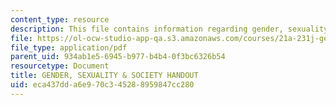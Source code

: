 ```yaml
---
content_type: resource
description: This file contains information regarding gender, sexuality and society.
file: https://ol-ocw-studio-app-qa.s3.amazonaws.com/courses/21a-231j-gender-sexuality-and-society-spring-2006/eca437dda6e970c345288959847cc280_MIT21A_213JS06_6_factors.pdf
file_type: application/pdf
parent_uid: 934ab1e5-6945-b977-b4b4-0f3bc6326b54
resourcetype: Document
title: GENDER, SEXUALITY & SOCIETY HANDOUT
uid: eca437dd-a6e9-70c3-4528-8959847cc280
---
```

